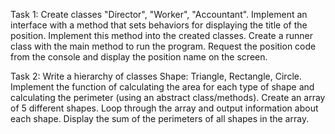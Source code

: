 Task 1:
Create classes "Director", "Worker", "Accountant".
Implement an interface with a method that sets behaviors for displaying the title of the position.
Implement this method into the created classes.
Create a runner class with the main method to run the program.
Request the position code from the console and display the position name on the screen.

Task 2:
Write a hierarchy of classes Shape: Triangle, Rectangle, Circle. 
Implement the function of calculating the area for each type of shape and calculating the perimeter (using an abstract class/methods). 
Create an array of 5 different shapes.
Loop through the array and output information about each shape.
Display the sum of the perimeters of all shapes in the array.

